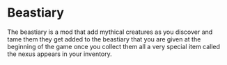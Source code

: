 # Beastiary
The beastiary is a mod that add mythical creatures as you discover and tame them they get added to the beastiary that you are given at the beginning of the game once you collect them all a  very special item called the nexus appears in your inventory.
